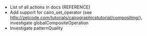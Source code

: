 - List of all actions in docs (REFERENCE)
- Add support for cairo_set_operator (see http://zetcode.com/tutorials/cairographicstutorial/compositing/), investigate globalCompositeOperation
- Investigate patternQuality
